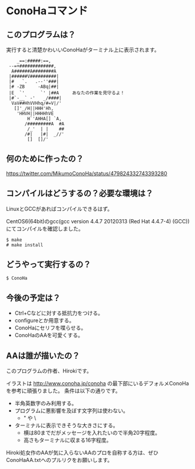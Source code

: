 ConoHaコマンド
===========

## このプログラムは？

実行すると清楚かわいいConoHaがターミナル上に表示されます。

        _==:#####:==,
     --=+#############,
      A######A########A
     |######V##########|
     |#   `.   .--''###|
     |# -ZB     -ABq|##|
     |E  `'      `' |##A     あなたの作業を見守るよ！
     |#`-__` -'   _/####|
      VaV##HhVVHhq/#=V|/'
       []'_/H||HHH'Hh,
        'HHVH||HHHHhVE
            H`'AHHA[] `A,
           /#########A  #A
            /_'  | |    ##
           /#|   |#|  _//'
            []  []/'

## 何のために作ったの？

https://twitter.com/MikumoConoHa/status/479824332743393280

## コンパイルはどうするの？必要な環境は？

LinuxとGCCがあればコンパイルできるはず。

CentOS6(64bit)のgcc(gcc version 4.4.7 20120313 (Red Hat 4.4.7-4) (GCC))にてコンパイルを確認しました。

``` Terminal
$ make
# make install
```

## どうやって実行するの？

``` Terminal
$ ConoHa
```

## 今後の予定は？

* Ctrl+Cなどに対する抵抗力をつける。
* configureとか用意する。
* ConoHaにセリフを喋らせる。
* ConoHaのAAを可愛くする。

## AAは誰が描いたの？

このプログラムの作者、Hirokiです。

イラストは http://www.conoha.jp/conoha の最下部にいるデフォルメConoHaを参考に頑張りました。
条件は以下の通りです。

* 半角英数字のみ利用する。
* プログラムに悪影響を及ぼす文字列は使わない。
    * " や \
* ターミナルに表示できそうな大きさにする。
    * 横は80までだがメッセージを入れたいので半角20字程度。
    * 高さもターミナルに収まる16字程度。

Hiroki処女作のAAが気に入らないAAのプロを自称する方は、ぜひConoHaAA.txtへのプルリクをお願いします。
